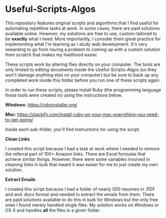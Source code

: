 # Useful-Scripts-Algos

This repository features original scripts and algorithms that I find useful for automating repetitive tasks at work. In some cases, there are paid solutions available online. However, my solutions are free to use, custom-tailored to be **exactly** what I need. More importantly, I consider them great practice for implementing what I'm learning as I study web development. It's very rewarding to go from having a problem to coming up with a custom solution from scratch that makes my livelihood easier.

These scripts work by altering files directly on your computer. The tools are only limited to editing documents inside the Useful-Scripts-Algos (so they won't damage anything else on your computer) but be sure to back up any completed work inside this folder before you run one of these scripts again.

In order to run these scripts, please install Ruby (the programming language these tools were created in) using the instructions below.

***Windows:*** https://rubyinstaller.org/

***Mac:*** https://stackify.com/install-ruby-on-your-mac-everything-you-need-to-get-going/

Inside each sub-folder, you'll find instructions for using the script.

**Clean Links**

I created this script because I had a task at work where I needed to remove the referral part of 100+ Amazon links. There are Excel formulas that achieve similar things. However, there were some variables involved in cleaning links in bulk that meant it was easier for me to just create my own solution.

**Extract Emails**

I created this script because I had a folder of nearly 500 resumes in .PDF and and .docx format and needed to extract the emails from them. There are paid solutions available to do this in bulk for Windows but the only free ones I found merely handled single files. My solution works on Windows or OS X and handles **all** the files in a given folder.
